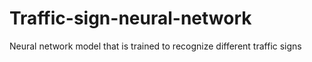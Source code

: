 # Traffic-sign-neural-network
Neural network model that is trained to recognize different traffic signs
